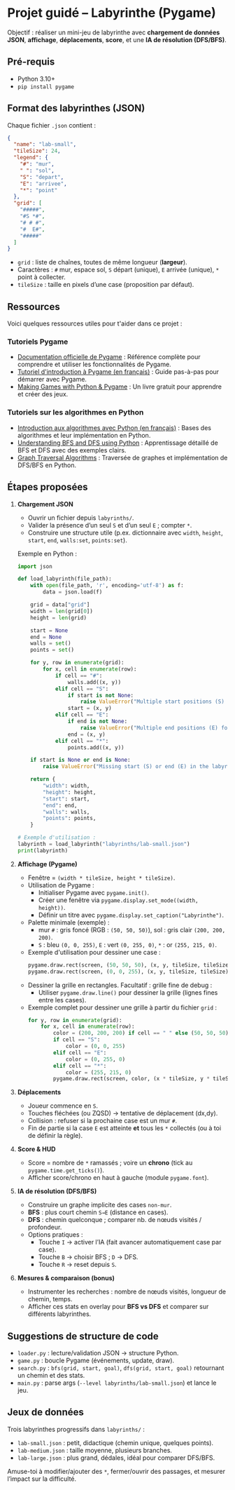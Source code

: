 # Projet guidé – Labyrinthe (Pygame)

Objectif : réaliser un mini-jeu de labyrinthe avec **chargement de données JSON**, **affichage**, **déplacements**, **score**, et une **IA de résolution (DFS/BFS)**.

## Pré-requis
- Python 3.10+
- `pip install pygame`

## Format des labyrinthes (JSON)
Chaque fichier `.json` contient :
```json
{
  "name": "lab-small",
  "tileSize": 24,
  "legend": {
    "#": "mur",
    " ": "sol",
    "S": "depart",
    "E": "arrivee",
    "*": "point"
  },
  "grid": [
    "#####",
    "#S *#",
    "# # #",
    "#  E#",
    "#####"
  ]
}
```
- `grid` : liste de chaînes, toutes de même longueur (**largeur**).  
- Caractères : `#` mur, espace sol, `S` départ (unique), `E` arrivée (unique), `*` point à collecter.  
- `tileSize` : taille en pixels d’une case (proposition par défaut).

## Ressources

Voici quelques ressources utiles pour t'aider dans ce projet :

### Tutoriels Pygame

- [Documentation officielle de Pygame](https://www.pygame.org/docs/) : Référence complète pour comprendre et utiliser
  les fonctionnalités de Pygame.
- [Tutoriel d'introduction à Pygame (en français)](https://openclassrooms.com/fr/courses/4425106-realisez-un-jeu-video-avec-pygame) :
  Guide pas-à-pas pour démarrer avec Pygame.
- [Making Games with Python & Pygame](https://inventwithpython.com/pygame/) : Un livre gratuit pour apprendre et créer
  des jeux.

### Tutoriels sur les algorithmes en Python

- [Introduction aux algorithmes avec Python (en français)](https://openclassrooms.com/fr/courses/4425126-apprenez-les-bases-des-algorithmes-avec-python) :
  Bases des algorithmes et leur implémentation en Python.
- [Understanding BFS and DFS using Python](https://www.geeksforgeeks.org/breadth-first-search-or-bfs-for-a-graph/) :
  Apprentissage détaillé de BFS et DFS avec des exemples clairs.
- [Graph Traversal Algorithms](https://realpython.com/graphs-python/#graph-traversal) : Traversée de graphes et
  implémentation de DFS/BFS en Python.

## Étapes proposées

1. **Chargement JSON**
   - Ouvrir un fichier depuis `labyrinths/`.
   - Valider la présence d’un seul `S` et d’un seul `E` ; compter `*`.
   - Construire une structure utile (p.ex. dictionnaire avec `width`, `height`, `start`, `end`, `walls:set`,
     `points:set`).

   Exemple en Python :
   ```python
   import json

   def load_labyrinth(file_path):
       with open(file_path, 'r', encoding='utf-8') as f:
           data = json.load(f)

       grid = data["grid"]
       width = len(grid[0])
       height = len(grid)

       start = None
       end = None
       walls = set()
       points = set()

       for y, row in enumerate(grid):
           for x, cell in enumerate(row):
               if cell == "#":
                   walls.add((x, y))
               elif cell == "S":
                   if start is not None:
                       raise ValueError("Multiple start positions (S) found!")
                   start = (x, y)
               elif cell == "E":
                   if end is not None:
                       raise ValueError("Multiple end positions (E) found!")
                   end = (x, y)
               elif cell == "*":
                   points.add((x, y))

       if start is None or end is None:
           raise ValueError("Missing start (S) or end (E) in the labyrinth!")

       return {
           "width": width,
           "height": height,
           "start": start,
           "end": end,
           "walls": walls,
           "points": points,
       }

   # Exemple d'utilisation :
   labyrinth = load_labyrinth("labyrinths/lab-small.json")
   print(labyrinth)
   ```


2. **Affichage (Pygame)**
   - Fenêtre = `(width * tileSize, height * tileSize)`.
   - Utilisation de Pygame :
      - Initialiser Pygame avec `pygame.init()`.
      - Créer une fenêtre via `pygame.display.set_mode((width, height))`.
      - Définir un titre avec `pygame.display.set_caption("Labyrinthe")`.
   - Palette minimale (exemple) :
      - mur `#` : gris foncé (RGB : `(50, 50, 50)`), sol : gris clair `(200, 200, 200)`.
      - `S` : bleu `(0, 0, 255)`, `E` : vert `(0, 255, 0)`, `*` : or `(255, 215, 0)`.
   - Exemple d'utilisation pour dessiner une case :
     ```python
     pygame.draw.rect(screen, (50, 50, 50), (x, y, tileSize, tileSize))  # un mur
     pygame.draw.rect(screen, (0, 0, 255), (x, y, tileSize, tileSize))  # case départ
     ```  
   - Dessiner la grille en rectangles. Facultatif : grille fine de debug :
      - Utiliser `pygame.draw.line()` pour dessiner la grille (lignes fines entre les cases).
   - Exemple complet pour dessiner une grille à partir du fichier `grid` :
     ```python
     for y, row in enumerate(grid):  
         for x, cell in enumerate(row):  
             color = (200, 200, 200) if cell == " " else (50, 50, 50)  
             if cell == "S":  
                 color = (0, 0, 255)  
             elif cell == "E":  
                 color = (0, 255, 0)  
             elif cell == "*":  
                 color = (255, 215, 0)  
             pygame.draw.rect(screen, color, (x * tileSize, y * tileSize, tileSize, tileSize))  
     ```


3. **Déplacements**  
   - Joueur commence en `S`.  
   - Touches fléchées (ou ZQSD) → tentative de déplacement (dx,dy).  
   - Collision : refuser si la prochaine case est un mur `#`.  
   - Fin de partie si la case `E` est atteinte **et** tous les `*` collectés (ou à toi de définir la règle).


4. **Score & HUD**  
   - Score = nombre de `*` ramassés ; voire un **chrono** (tick au `pygame.time.get_ticks()`).  
   - Afficher score/chrono en haut à gauche (module `pygame.font`).


5. **IA de résolution (DFS/BFS)**  
   - Construire un graphe implicite des cases `non-mur`.  
   - **BFS** : plus court chemin `S→E` (distance en cases).  
   - **DFS** : chemin quelconque ; comparer nb. de nœuds visités / profondeur.  
   - Options pratiques :  
     - Touche `I` -> activer l’IA (fait avancer automatiquement case par case).  
     - Touche `B` -> choisir BFS ; `D` -> DFS.  
     - Touche `R` -> reset depuis `S`.


6. **Mesures & comparaison (bonus)**  
   - Instrumenter les recherches : nombre de nœuds visités, longueur de chemin, temps.  
   - Afficher ces stats en overlay pour **BFS vs DFS** et comparer sur différents labyrinthes.


## Suggestions de structure de code
- `loader.py` : lecture/validation JSON → structure Python.
- `game.py` : boucle Pygame (événements, update, draw).
- `search.py` : `bfs(grid, start, goal)`, `dfs(grid, start, goal)` retournant un chemin et des stats.
- `main.py` : parse args (`--level labyrinths/lab-small.json`) et lance le jeu.

## Jeux de données
Trois labyrinthes progressifs dans `labyrinths/` :
- `lab-small.json` : petit, didactique (chemin unique, quelques points).  
- `lab-medium.json` : taille moyenne, plusieurs branches.  
- `lab-large.json` : plus grand, dédales, idéal pour comparer DFS/BFS.

Amuse-toi à modifier/ajouter des `*`, fermer/ouvrir des passages, et mesurer l’impact sur la difficulté.
